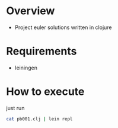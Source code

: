 # Overview
* Project euler solutions written in clojure

# Requirements
* leiningen

# How to execute

just run 

```bash
cat pb001.clj | lein repl
```